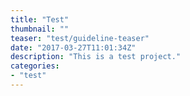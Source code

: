 ```yaml
---
title: "Test"
thumbnail: ""
teaser: "test/guideline-teaser"
date: "2017-03-27T11:01:34Z"
description: "This is a test project."
categories: 
- "test"
---
```

